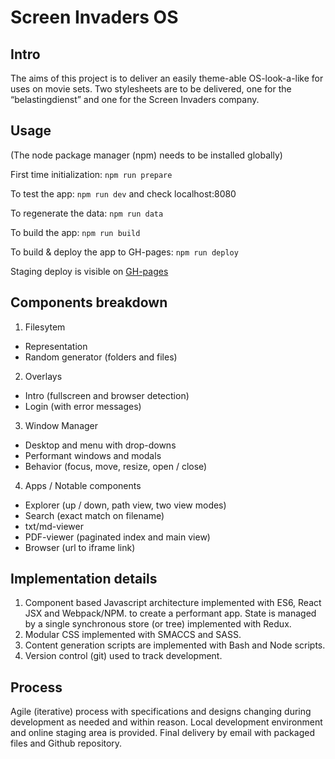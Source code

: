 # Screen Invaders OS

## Intro

The aims of this project is to deliver an easily theme-able OS-look-a-like for uses on movie sets. Two stylesheets are to be delivered, one for the “belastingdienst” and one for the Screen Invaders company.

## Usage

(The node package manager (npm) needs to be installed globally)

First time initialization: ```npm run prepare```

To test the app: ```npm run dev``` and check localhost:8080

To regenerate the data: ```npm run data```

To build the app: ```npm run build```

To build & deploy the app to GH-pages: ```npm run deploy```

Staging deploy is visible on [GH-pages](http://screen-invaders.github.io/screeninvader-os)

## Components breakdown
 
1. Filesytem
 - Representation
 - Random generator (folders and files)
2. Overlays
 - Intro (fullscreen and browser detection)
 - Login (with error messages) 
3. Window Manager
 - Desktop and menu with drop-downs
 - Performant windows and modals
 - Behavior (focus, move, resize, open / close) 
4. Apps / Notable components
 - Explorer (up / down, path view, two view modes)
 - Search (exact match on filename)
 - txt/md-viewer
 - PDF-viewer (paginated index and main view)
 - Browser (url to iframe link)

## Implementation details

1. Component based Javascript architecture implemented with ES6, React JSX and Webpack/NPM. to create a performant app. State is managed by a single synchronous store (or tree) implemented with Redux. 
2. Modular CSS implemented with SMACCS and SASS.
3. Content generation scripts are implemented with Bash and Node scripts.
4. Version control (git) used to track development.

## Process

Agile (iterative) process with specifications and designs changing during development as needed and within reason. Local development environment and online staging area is provided. Final delivery by email with packaged files and Github repository.





